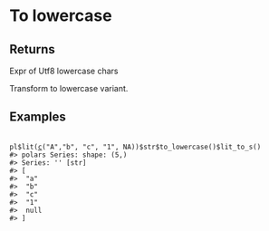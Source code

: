 # To lowercase

## Returns

Expr of Utf8 lowercase chars

Transform to lowercase variant.

## Examples

<pre class='r-example'> <code> <span class='r-in'><span></span></span>
<span class='r-in'><span><span class='va'>pl</span><span class='op'>$</span><span class='fu'>lit</span><span class='op'>(</span><span class='fu'><a href='https://rdrr.io/r/base/c.html'>c</a></span><span class='op'>(</span><span class='st'>"A"</span>,<span class='st'>"b"</span>, <span class='st'>"c"</span>, <span class='st'>"1"</span>, <span class='cn'>NA</span><span class='op'>)</span><span class='op'>)</span><span class='op'>$</span><span class='va'>str</span><span class='op'>$</span><span class='fu'>to_lowercase</span><span class='op'>(</span><span class='op'>)</span><span class='op'>$</span><span class='fu'>lit_to_s</span><span class='op'>(</span><span class='op'>)</span></span></span>
<span class='r-out co'><span class='r-pr'>#&gt;</span> polars Series: shape: (5,)</span>
<span class='r-out co'><span class='r-pr'>#&gt;</span> Series: '' [str]</span>
<span class='r-out co'><span class='r-pr'>#&gt;</span> [</span>
<span class='r-out co'><span class='r-pr'>#&gt;</span> 	"a"</span>
<span class='r-out co'><span class='r-pr'>#&gt;</span> 	"b"</span>
<span class='r-out co'><span class='r-pr'>#&gt;</span> 	"c"</span>
<span class='r-out co'><span class='r-pr'>#&gt;</span> 	"1"</span>
<span class='r-out co'><span class='r-pr'>#&gt;</span> 	null</span>
<span class='r-out co'><span class='r-pr'>#&gt;</span> ]</span>
 </code></pre>